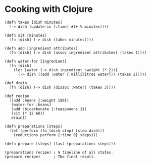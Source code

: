 Cooking with Clojure
====================

    (defn takes [dish minutes]
      (-> dish (update-in [:time] #(+ % minutes))))

    (defn sit [minutes]
      (fn [dish] (-> dish (takes minutes))))

    (defn add [ingredient attributes]
      (fn [dish] (-> dish (assoc ingredient attributes) (takes 1))))

    (defn water-for [ingredient]
      (fn [dish]
        (let [water (-> dish ingredient :weight (* 2))]
          (-> dish ((add :water {:millilitres water})) (takes 2)))))

    (def drain
      (fn [dish] (-> dish (dissoc :water) (takes 3))))

    (def recipe
      [(add :beans {:weight 150})
       (water-for :beans)
       (add :bicarbonate {:teaspooons 1})
       (sit (* 12 60))
       drain])

    (defn preparations [steps]
      (let [perform (fn [dish step] (step dish))]
        (reductions perform {:time 0} steps)))

    (defn prepare [steps] (last (preparations steps)))

    (preparations recipe) ; A timeline of all states.
    (prepare recipe)      ; The final result.

